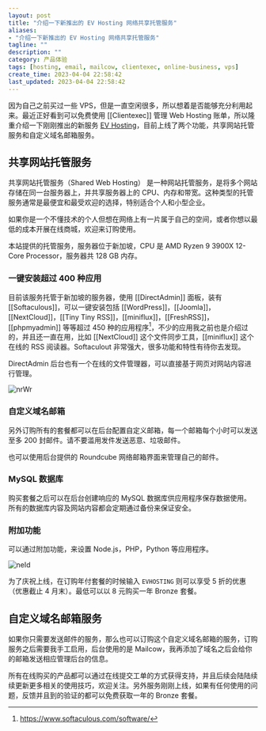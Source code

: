 ```yaml
---
layout: post
title: "介绍一下新推出的 EV Hosting 网络共享托管服务"
aliases:
- "介绍一下新推出的 EV Hosting 网络共享托管服务"
tagline: ""
description: ""
category: 产品体验
tags: [hosting, email, mailcow, clientexec, online-business, vps]
create_time: 2023-04-04 22:58:42
last_updated: 2023-04-04 22:58:42
---
```


因为自己之前买过一些 VPS，但是一直空闲很多，所以想着是否能够充分利用起来。最近正好看到可以免费使用 [[Clientexec]] 管理 Web Hosting 账单，所以隆重介绍一下刚刚推出的新服务 [EV Hosting](https://client.einverne.info/)，目前上线了两个功能，共享网站托管服务和自定义域名邮箱服务。

## 共享网站托管服务

共享网站托管服务（Shared Web Hosting） 是一种网站托管服务，是将多个网站存储在同一台服务器上，并共享服务器上的 CPU、内存和带宽。这种类型的托管服务通常是最便宜和最受欢迎的选择，特别适合个人和小型企业。

如果你是一个不懂技术的个人但想在网络上有一片属于自己的空间，或者你想以最低的成本开展在线商城，欢迎来订购使用。

本站提供的托管服务，服务器位于新加坡，CPU 是 AMD Ryzen 9 3900X 12-Core Processor，服务器共 128 GB 内存。

### 一键安装超过 400 种应用

目前该服务托管于新加坡的服务器，使用 [[DirectAdmin]] 面板，装有 [[Softaculous]]，可以一键安装包括 [[WordPress]]，[[Joomla]]，[[NextCloud]]，[[Tiny Tiny RSS]]，[[miniflux]]，[[FreshRSS]]，[[phpmyadmin]] 等等超过 450 种的应用程序[^1]，不少的应用我之前也是介绍过的，并且还一直在用，比如 [[NextCloud]] 这个文件同步工具，[[miniflux]] 这个 在线的 RSS 阅读器。Softaculout 非常强大，很多功能和特性有待你去发现。

[^1]: <https://www.softaculous.com/software/>

DirectAdmin 后台也有一个在线的文件管理器，可以直接基于网页对网站内容进行管理。

![nrWr](https://photo.einverne.info/images/2023/04/04/nrWr.png)

### 自定义域名邮箱

另外订购所有的套餐都可以在后台配置自定义邮箱，每一个邮箱每个小时可以发送至多 200 封邮件。请不要滥用发件发送恶意、垃圾邮件。

也可以使用后台提供的 Roundcube 网络邮箱界面来管理自己的邮件。

### MySQL 数据库

购买套餐之后可以在后台创建响应的 MySQL 数据库供应用程序保存数据使用。所有的数据库内容及网站内容都会定期通过备份来保证安全。

### 附加功能

可以通过附加功能，来设置 Node.js，PHP，Python 等应用程序。

![neId](https://photo.einverne.info/images/2023/04/04/neId.png)

为了庆祝上线，在订购年付套餐的时候输入 `EVHOSTING` 则可以享受 5 折的优惠（优惠截止 4 月末）。最低可以以 8 元购买一年 Bronze 套餐。

## 自定义域名邮箱服务

如果你只需要发送邮件的服务，那么也可以订购这个自定义域名邮箱的服务，订购服务之后需要我手工启用，后台使用的是 Mailcow，我再添加了域名之后会给你的邮箱发送相应管理后台的信息。

所有在线购买的产品都可以通过在线提交工单的方式获得支持，并且后续会陆陆续续更新更多相关的使用技巧，欢迎关注。另外服务刚刚上线，如果有任何使用的问题，反馈并且到的验证的都可以免费获取一年的 Bronze 套餐。